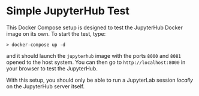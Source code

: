# Simple JupyterHub Test

This Docker Compose setup is designed to test the JupyterHub Docker image
on its own. To start the test, type:

```console
> docker-compose up -d
```

and it should launch the `jupyterhub` image with the ports `8000` and `8081`
opened to the host system. You can then go to `http://localhost:8000` in your
browser to test the JupyterHub.

With this setup, you should only be able to run a JupyterLab session _locally_
on the JupyterHub server itself.
